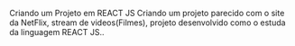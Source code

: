 Criando um Projeto em REACT JS
Criando um projeto parecido com o site da NetFlix, stream de videos(Filmes), projeto desenvolvido como o estuda da linguagem
REACT JS..

